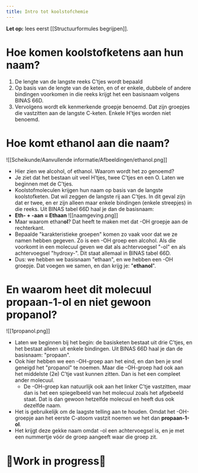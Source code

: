 ```yaml
---
title: Intro tot koolstofchemie
---
```

**Let op:** lees eerst [[Structuurformules begrijpen]].
# Hoe komen koolstofketens aan hun naam?
1. De lengte van de langste reeks C'tjes wordt bepaald
2. Op basis van de lengte van de keten, en of er enkele, dubbele of andere bindingen voorkomen in die reeks krijgt het een basisnaam volgens BINAS 66D.
3. Vervolgens wordt elk kenmerkende groepje benoemd. Dat zijn groepjes die vastzitten aan de langste C-keten. Enkele H'tjes worden niet benoemd.
# Hoe komt ethanol aan die naam?
![[Scheikunde/Aanvullende informatie/Afbeeldingen/ethanol.png]]
- Hier zien we alcohol, of ethanol. Waarom wordt het zo genoemd?
- Je ziet dat het bestaan uit veel H'tjes, twee C'tjes en een O. Laten we beginnen met de C'tjes.
- Koolstofmoleculen krijgen hun naam op basis van de langste koolstofketen. Dat wil zeggen de langste rij aan C'tjes. In dit geval zijn dat er twee, en er zijn alleen maar enkele bindingen (enkele streepjes) in die reeks. Uit BINAS tabel 66D haal je dan de basisnaam:
- **Eth- + -aan = Ethaan**
![[naamgeving.png]]
- Maar waarom ethan**ol**? Dat heeft te maken met dat -OH groepje aan de rechterkant.
- Bepaalde "karakteristieke groepen" komen zo vaak voor dat we ze namen hebben gegeven. Zo is een -OH groep een alcohol. Als die voorkomt in een molecuul geven we dat als achtervoegsel "-ol" en als achtervoegsel "hydroxy-". Dit staat allemaal in BINAS tabel 66D.
- Dus: we hebben we basisnaam "ethaan", en we hebben een -OH groepje. Dat voegen we samen, en dan krijg je: "**ethanol**".

# En waarom heet dit molecuul propaan-1-ol en niet gewoon propanol?
![[1propanol.png]]
- Laten we beginnen bij het begin: de basisketen bestaat uit drie C'tjes, en het bestaat alleen uit enkele bindingen. Uit BINAS 66D haal je dan de basisnaam: "propaan".
- Ook hier hebben we een -OH-groep aan het eind, en dan ben je snel geneigd het "propanol" te noemen. Maar die -OH-groep had ook aan het middelste (2e) C'tje vast kunnen zitten. Dan is het een compleet ander molecuul.
	- De -OH-groep kan natuurlijk ook aan het linker C'tje vastzitten, maar dan is het een spiegelbeeld van het molecuul zoals het afgebeeld staat. Dat is dan gewoon hetzelfde molecuul en heeft dus ook dezelfde naam.
- Het is gebruikelijk om de laagste telling aan te houden. Omdat het -OH-groepje aan het eerste C-atoom vastzit noemen we het dan **propaan-1-ol**.
- Het krijgt deze gekke naam omdat -ol een achtervoegsel is, en je met een nummertje vóór de groep aangeeft waar die groep zit.
# 🚧Work in progress🚧